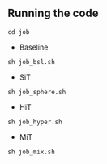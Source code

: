 ## Running the code
```
cd job
```
* Baseline
```
sh job_bsl.sh
```
* SiT
```
sh job_sphere.sh
```
* HiT
```
sh job_hyper.sh
```
* MiT
```
sh job_mix.sh
```
